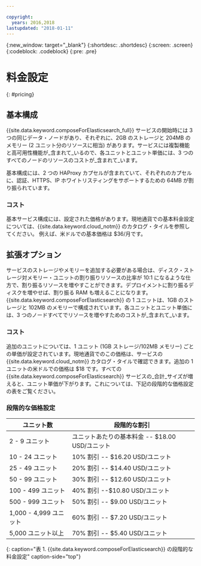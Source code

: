 ```yaml
---

copyright:
  years: 2016,2018
lastupdated: "2018-01-11"
---
```


{:new_window: target="_blank"}
{:shortdesc: .shortdesc}
{:screen: .screen}
{:codeblock: .codeblock}
{:pre: .pre}

# 料金設定
{: #pricing}

## 基本構成
{{site.data.keyword.composeForElasticsearch_full}} サービスの開始時には 3 つの同じデータ・ノードがあり、それぞれに、2GB のストレージと 204MB のメモリー (2 ユニット分のリソースに相当) があります。サービスには複製機能と高可用性機能が_含まれて_いるので、各ユニットとユニット単価には、3 つのすべてのノードのリソースのコストが_含まれて_います。

基本構成には、2 つの HAProxy カプセルが含まれていて、それぞれのカプセルに、認証、HTTPS、IP ホワイトリスティングをサポートするための 64MB が割り振られています。 

### コスト
基本サービス構成には、設定された価格があります。現地通貨での基本料金設定については、{{site.data.keyword.cloud_notm}} のカタログ・タイルを参照してください。 例えば、米ドルでの基本価格は $36/月です。


## 拡張オプション
サービスのストレージやメモリーを追加する必要がある場合は、ディスク・ストレージ対メモリー・ユニットの割り振りリソースの比率が 10:1 になるような仕方で、割り振るリソースを増やすことができます。デプロイメントに割り振るディスクを増やせば、割り振る RAM も増えることになります。{{site.data.keyword.composeForElasticsearch}} の 1 ユニットは、1GB のストレージと 102MB のメモリーで構成されています。各ユニットとユニット単価には、3 つのノードすべてでリソースを増やすためのコストが_含まれて_います。

### コスト
追加のユニットについては、1 ユニット (1GB ストレージ/102MB メモリー) ごとの単価が設定されています。現地通貨でのこの価格は、サービスの {{site.data.keyword.cloud_notm}} カタログ・タイルで確認できます。追加の 1 ユニットの米ドルでの価格は $18 です。すべての {{site.data.keyword.composeForElasticsearch}} サービスの_合計_サイズが増えると、ユニット単価が下がります。これについては、下記の段階的な価格設定の表をご覧ください。

### 段階的な価格設定
ユニット数|段階的な割引
----------|-----------
2 - 9 ユニット|ユニットあたりの基本料金 -- $18.00 USD/ユニット
10 - 24 ユニット|10% 割引 -- $16.20 USD/ユニット
25 - 49 ユニット|20% 割引 -- $14.40 USD/ユニット
50 - 99 ユニット|30% 割引 -- $12.60 USD/ユニット
100 - 499 ユニット|40% 割引 --$10.80 USD/ユニット
500 - 999 ユニット|50% 割引 -- $9.00 USD/ユニット
1,000 - 4,999 ユニット|60% 割引 -- $7.20 USD/ユニット
5,000 ユニット以上|70% 割引 -- $5.40 USD/ユニット
{: caption="表 1. {{site.data.keyword.composeForElasticsearch}} の段階的な料金設定" caption-side="top"}


